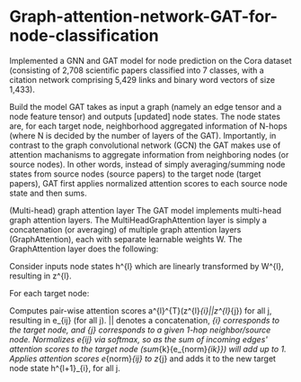 # Graph-attention-network-GAT-for-node-classification
Implemented a GNN and GAT model for node prediction on the Cora dataset (consisting of 2,708 scientific papers classified into 7 classes, with a citation network comprising 5,429 links and binary word vectors of size 1,433). 

Build the model
GAT takes as input a graph (namely an edge tensor and a node feature tensor) and outputs [updated] node states. The node states are, for each target node, neighborhood aggregated information of N-hops (where N is decided by the number of layers of the GAT). Importantly, in contrast to the graph convolutional network (GCN) the GAT makes use of attention machanisms to aggregate information from neighboring nodes (or source nodes). In other words, instead of simply averaging/summing node states from source nodes (source papers) to the target node (target papers), GAT first applies normalized attention scores to each source node state and then sums.

(Multi-head) graph attention layer
The GAT model implements multi-head graph attention layers. The MultiHeadGraphAttention layer is simply a concatenation (or averaging) of multiple graph attention layers (GraphAttention), each with separate learnable weights W. The GraphAttention layer does the following:

Consider inputs node states h^{l} which are linearly transformed by W^{l}, resulting in z^{l}.

For each target node:

Computes pair-wise attention scores a^{l}^{T}(z^{l}_{i}||z^{l}_{j}) for all j, resulting in e_{ij} (for all j). || denotes a concatenation, _{i} corresponds to the target node, and _{j} corresponds to a given 1-hop neighbor/source node.
Normalizes e_{ij} via softmax, so as the sum of incoming edges' attention scores to the target node (sum_{k}{e_{norm}_{ik}}) will add up to 1.
Applies attention scores e_{norm}_{ij} to z_{j} and adds it to the new target node state h^{l+1}_{i}, for all j.
